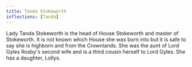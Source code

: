 ```yaml
---
title: Tanda Stokeworth
inflections: [Tanda]
---
```


Lady Tanda Stokeworth is the head of House Stokeworth and master of Stokeworth. It is not known which House she was born into but it is safe to say she is highborn and from the Crownlands. She was the aunt of Lord Gyles Rosby's second wife and is a third cousin herself to Lord Gyles. She has a daughter, Lollys.


